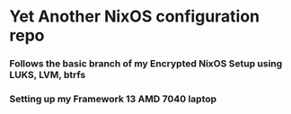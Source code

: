 # Yet Another NixOS configuration repo

### Follows the basic branch of my Encrypted NixOS Setup using LUKS, LVM, btrfs
### Setting up my Framework 13 AMD 7040 laptop 


